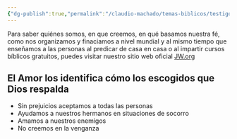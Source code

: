 ```yaml
---
{"dg-publish":true,"permalink":"/claudio-machado/temas-biblicos/testigos-de-jehova/"}
---
```


Para saber quiénes somos, en que creemos, en qué basamos nuestra fé, como nos organizamos y finaciamos a nivel mundial y al mismo tiempo que enseñamos a las personas al predicar de casa en casa o al impartir cursos bíblicos gratuitos, puedes visitar nuestro sitio web oficial [JW.org](https://www.jw.org/es/)

## El Amor los identifica cómo los escogidos que Dios respalda
- Sin prejuicios aceptamos a todas las personas 
- Ayudamos a nuestros hermanos en situaciones de socorro 
- Amamos a nuestros enemigos 
- No creemos en la venganza 
